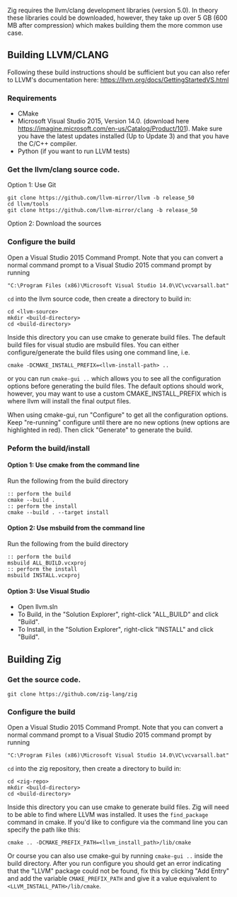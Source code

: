 Zig requires the llvm/clang development libraries (version 5.0).  In theory these libraries could be downloaded, however, they take up over 5 GB (600 MB after compression) which makes building them the more common use case.

## Building LLVM/CLANG

Following these build instructions should be sufficient but you can also refer to LLVM's documentation here: https://llvm.org/docs/GettingStartedVS.html

### Requirements

* CMake
* Microsoft Visual Studio 2015, Version 14.0. (download here https://imagine.microsoft.com/en-us/Catalog/Product/101).
  Make sure you have the latest updates installed (Up to Update 3) and that you have the C/C++ compiler.
* Python (if you want to run LLVM tests)

### Get the llvm/clang source code.

Option 1: Use Git
```
git clone https://github.com/llvm-mirror/llvm -b release_50
cd llvm/tools
git clone https://github.com/llvm-mirror/clang -b release_50
```

Option 2: Download the sources

### Configure the build

Open a Visual Studio 2015 Command Prompt. Note that you can convert a normal command prompt to a Visual Studio 2015 command prompt by running
```dos
"C:\Program Files (x86)\Microsoft Visual Studio 14.0\VC\vcvarsall.bat"
```
`cd` into the llvm source code, then create a directory to build in:
```dos
cd <llvm-source>
mkdir <build-directory>
cd <build-directory>
```

Inside this directory you can use cmake to generate build files.  The default build files for visual studio are msbuild files.  You can either configure/generate the build files using one command line, i.e.
```doc
cmake -DCMAKE_INSTALL_PREFIX=<llvm-install-path> ..
```
or you can run `cmake-gui ..` which allows you to see all the configuration options before generating the build files. The default options should work, however, you may want to use a custom CMAKE_INSTALL_PREFIX which is where llvm will install the final output files.

When using cmake-gui, run "Configure" to get all the configuration options.  Keep "re-running" configure until there are no new options (new options are highlighted in red).  Then click "Generate" to generate the build.

### Peform the build/install

#### Option 1: Use cmake from the command line
Run the following from the build directory
```dos
:: perform the build
cmake --build .
:: perform the install
cmake --build . --target install
```
#### Option 2: Use msbuild from the command line
Run the following from the build directory
```dos
:: perform the build
msbuild ALL_BUILD.vcxproj
:: perform the install
msbuild INSTALL.vcxproj
```
#### Option 3: Use Visual Studio
* Open llvm.sln
* To Build, in the "Solution Explorer", right-click "ALL_BUILD" and click "Build".
* To Install, in the "Solution Explorer", right-click "INSTALL" and click "Build".

## Building Zig

### Get the source code.

```dos
git clone https://github.com/zig-lang/zig
```

### Configure the build
Open a Visual Studio 2015 Command Prompt. Note that you can convert a normal command prompt to a Visual Studio 2015 command prompt by running
```dos
"C:\Program Files (x86)\Microsoft Visual Studio 14.0\VC\vcvarsall.bat"
```
`cd` into the zig repository, then create a directory to build in:
```dos
cd <zig-repo>
mkdir <build-directory>
cd <build-directory>
```

Inside this directory you can use cmake to generate build files.  Zig will need to be able to find where LLVM was installed.  It uses the `find_package` command in cmake.  If you'd like to configure via the command line you can specify the path like this:
```dos
cmake .. -DCMAKE_PREFIX_PATH=<llvm_install_path>/lib/cmake
```
Or course you can also use cmake-gui by running `cmake-gui ..` inside the build directory.  After you run configure you should get an error indicating that the "LLVM" package could not be found, fix this by clicking "Add Entry" and add the variable `CMAKE_PREFIX_PATH` and give it a value equivalent to `<LLVM_INSTALL_PATH>/lib/cmake`.